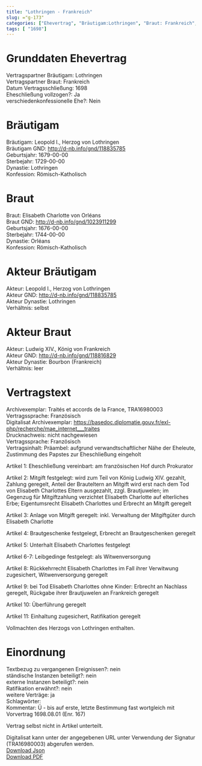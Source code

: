 ```yaml
---
title: "Lothringen - Frankreich"
slug: ="g-173"
categories: ["Ehevertrag", "Bräutigam:Lothringen", "Braut: Frankreich", "Eheschließung vollzogen?:Ja", "verschiedenkonfessionelle Ehe?:Nein", "Dynastie Bräutigam:Lothringen", "Akteur Bräutigam:Leopold I., Herzog von Lothringen", "Akteur Braut:Ludwig XIV., König von Frankreich", "Textbezug?:nein", "Ständisch?:nein", "Ratifikation?:nein", "Sonstiges?:ja", "Bräutigam:Lothringen", "Braut: Frankreich"]
tags: [ "1698"]
---
```

<!--more-->

# Grunddaten Ehevertrag

Vertragspartner Bräutigam: Lothringen<br>
Vertragspartner Braut: Frankreich<br>
Datum Vertragsschließung: 1698<br>
Eheschließung vollzogen?: Ja<br>
verschiedenkonfessionelle Ehe?: Nein<br>
# Bräutigam

Bräutigam: Leopold I., Herzog von Lothringen<br>
Bräutigam GND: http://d-nb.info/gnd/118835785<br>
Geburtsjahr: 1679-00-00<br>
Sterbejahr: 1729-00-00<br>
Dynastie: Lothringen<br>
Konfession: Römisch-Katholisch<br>
# Braut

Braut: Elisabeth Charlotte von Orléans<br>
Braut GND: http://d-nb.info/gnd/1023911299<br>
Geburtsjahr: 1676-00-00<br>
Sterbejahr: 1744-00-00<br>
Dynastie: Orléans<br>
Konfession: Römisch-Katholisch<br>
# Akteur Bräutigam

Akteur: Leopold I., Herzog von Lothringen<br>
Akteur GND: http://d-nb.info/gnd/118835785<br>
Akteur Dynastie: Lothringen<br>
Verhältnis: selbst<br>
# Akteur Braut

Akteur: Ludwig XIV., König von Frankreich<br>
Akteur GND: http://d-nb.info/gnd/118816829<br>
Akteur Dynastie: Bourbon (Frankreich)<br>
Verhältnis: leer<br>
# Vertragstext

Archivexemplar: Traités et accords de la France, TRA16980003<br>
Vertragssprache: Französisch<br>
Digitalisat Archivexemplar: https://basedoc.diplomatie.gouv.fr/exl-php/recherche/mae_internet___traites<br>
Drucknachweis: nicht nachgewiesen<br>
Vertragssprache: Französisch<br>
Vertragsinhalt: Präambel: aufgrund verwandtschaftlicher Nähe der Eheleute, Zustimmung des Papstes zur Eheschließung eingeholt

Artikel 1: Eheschließung vereinbart: am französischen Hof durch Prokurator

Artikel 2: Mitgift festgelegt: wird zum Teil von König Ludwig XIV. gezahlt, Zahlung geregelt, Anteil der Brauteltern an Mitgift wird erst nach dem Tod von Elisabeth Charlottes Eltern ausgezahlt, zzgl. Brautjuwelen; im Gegenzug für Mitgiftzahlung verzichtet Elisabeth Charlotte auf elterliches Erbe; Eigentumsrecht Elisabeth Charlottes und Erbrecht an Mitgift geregelt

Artikel 3: Anlage von Mitgift geregelt: inkl. Verwaltung der Mitgiftgüter durch Elisabeth Charlotte

Artikel 4: Brautgeschenke festgelegt, Erbrecht an Brautgeschenken geregelt

Artikel 5: Unterhalt Elisabeth Charlottes festgelegt

Artikel 6-7: Leibgedinge festgelegt: als Witwenversorgung

Artikel 8: Rückkehrrecht Elisabeth Charlottes im Fall ihrer Verwitwung zugesichert, Witwenversorgung geregelt

Artikel 9: bei Tod Elisabeth Charlottes ohne Kinder: Erbrecht an Nachlass geregelt, Rückgabe ihrer Brautjuwelen an Frankreich geregelt

Artikel 10: Überführung geregelt

Artikel 11: Einhaltung zugesichert, Ratifikation geregelt

Vollmachten des Herzogs von Lothringen enthalten. 
<br>
# Einordnung

Textbezug zu vergangenen Ereignissen?: nein<br>
ständische Instanzen beteiligt?: nein<br>
externe Instanzen beteiligt?: nein<br>
Ratifikation erwähnt?: nein<br>
weitere Verträge: ja<br>
Schlagwörter: <br>
Kommentar: Ü - bis auf erste, letzte Bestimmung fast wortgleich mit Vorvertrag 1698.08.01 (Enr. 167)

Vertrag selbst nicht in Artikel unterteilt.

Digitalisat kann unter der angegebenen URL unter Verwendung der Signatur (TRA16980003) abgerufen werden.<br>
[Download Json](/vertraege/vertrag-173.json)<br>
[Download PDF](/vertraege/v206.pdf)